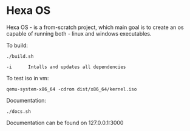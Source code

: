 # Hexa OS


Hexa OS - is a from-scratch project, which main goal is to create an os capable of running both - linux and windows executables.


To build:

    ./build.sh

    -i      Intalls and updates all dependencies

To test iso in vm:

    qemu-system-x86_64 -cdrom dist/x86_64/kernel.iso

Documentation:

    ./docs.sh


Documentation can be found on 127.0.0.1:3000